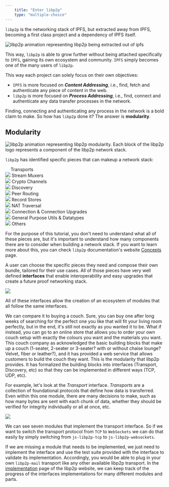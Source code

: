 ```yaml
---
    title: "Enter libp2p"
    type: "multiple-choice"
---
```


`libp2p` is the networking stack of IPFS, but extracted away from IPFS, becoming a first class project and a dependency of IPFS itself.

<div class="flex justify-center mt4 mb4">
    <img class="w-75-ns w-100" src="/tutorial-assets/T0008L03-libp2p-ipfs-animation.gif" alt="libp2p animation representing libp2p being extracted out of ipfs" />
</div>

This way, `libp2p` is able to grow further without being attached specifically to `IPFS`, gaining its own ecosystem and community. `IPFS` simply becomes one of the many users of `libp2p`.

This way each project can solely focus on their own objectives:

- `IPFS` is more focused on *__Content Addressing__*, i.e., find, fetch and authenticate any piece of content in the web. 
- `libp2p` is more focused on *__Process Addressing__*, i.e., find, connect and authenticate any data transfer processes in the network.


Finding, connecting and authenticating any process in the network is a bold claim to make. So how has `libp2p` done it? The answer is **modularity**.

## Modularity

<div class="flex justify-center mv4">
    <img class="w-75-ns w-100" src="/tutorial-assets/T0008L03-libp2p-logo-animation.gif" alt="libp2p animation representing libp2p modularity. Each block of the libp2p logo represents a component of the libp2p network stack." />
</div>

`libp2p` has identified specific pieces that can makeup a network stack:

<div class="flex justify-center mv3 flex-wrap">
    <div class="flex items-center ma1 ph3 pv2 br3 bg-near-white">
        <img src="/tutorial-assets/T0008L03-libp2p-piece-transports.svg" style="width: 0.8rem;">
        <span class="f6 b ml3">Transports</span>
    </div>
    <div class="flex items-center ma1 ph3 pv2 br3 bg-near-white">
        <img src="/tutorial-assets/T0008L03-libp2p-piece-stream-muxers.svg" class="w1">
        <span class="f6 b ml3">Stream Muxers</span>
    </div>
    <div class="flex items-center ma1 ph3 pv2 br3 bg-near-white">
        <img src="/tutorial-assets/T0008L03-libp2p-piece-crypto-channels.svg" class="w1">
        <span class="f6 b ml3">Crypto Channels</span>
    </div>
    <div class="flex items-center ma1 ph3 pv2 br3 bg-near-white">
        <img src="/tutorial-assets/T0008L03-libp2p-piece-discovery.svg" class="w1">
        <span class="f6 b ml3">Discovery</span>
    </div>
    <div class="flex items-center ma1 ph3 pv2 br3 bg-near-white">
        <img src="/tutorial-assets/T0008L03-libp2p-piece-peer-routing.svg" class="w1">
        <span class="f6 b ml3">Peer Routing</span>
    </div>
    <div class="flex items-center ma1 ph3 pv2 br3 bg-near-white">
        <img src="/tutorial-assets/T0008L03-libp2p-piece-record-stores.svg" class="w1">
        <span class="f6 b ml3">Record Stores</span>
    </div>
    <div class="flex items-center ma1 ph3 pv2 br3 bg-near-white">
        <img src="/tutorial-assets/T0008L03-libp2p-piece-nat-traversal.svg" class="w1">
        <span class="f6 b ml3">NAT Traversal</span>
    </div>
    <div class="flex items-center ma1 ph3 pv2 br3 bg-near-white">
        <img src="/tutorial-assets/T0008L03-libp2p-piece-connection-upgrades.svg" class="w1">
        <span class="f6 b ml3">Connection & Connection Upgrades</span>
    </div>
    <div class="flex items-center ma1 ph3 pv2 br3 bg-near-white">
        <img src="/tutorial-assets/T0008L03-libp2p-piece-utils.svg" class="w1">
        <span class="f6 b ml3">General Purpose Utils & Datatypes</span>
    </div>
    <div class="flex items-center ma1 ph3 pv2 br3 bg-near-white">
        <img src="/tutorial-assets/T0008L03-libp2p-piece-others.svg" class="w1">
        <span class="f6 b ml3">Others</span>
    </div>
</div>

For the purpose of this tutorial, you don't need to understand what all of these pieces are, but it's important to understand how many components there are to consider when building a network stack. If you want to learn more about this, you can check `libp2p` documentation's website [Concepts](https://docs.libp2p.io/concepts/) page.

A user can choose the specific pieces they need and compose their own bundle, tailored for their use cases.
All of those pieces have very well defined **interfaces** that enable interoperability and easy upgrades that create a future proof networking stack.

<div class="flex justify-center">
    <img src="/tutorial-assets/T0008L03-libp2p-interfaces.png">
</div>

All of these interfaces allow the creation of an ecosystem of modules that all follow the same interfaces.

We can compare it to buying a couch. Sure, you can buy one after long weeks of searching for the perfect one you like that will fit your living room perfectly, but in the end, it's still not exactly as you wanted it to be.
What if instead, you can go to an online store that allows you to order your own couch setup with exactly the colours you want and the materials you want.
This couch company as acknowledged the basic building blocks that make up a couch (1-seater, 2-seater or 3-seater? with or without chaise lounge? Velvet, fiber or leather?), and it has provided a web service that allows customers to build the couch they want.
This is the modularity that libp2p provides. It has formalized the building blocks into interfaces (Transport, Discovery, etc) so that they can be implemented in different ways (TCP, UDP, etc).


For example, let's look at the *Transport* interface. *Transports* are a collection of foundational protocols that define how data is transferred. Even within this one module, there are many decisions to make, such as how many bytes are sent with each chunk of data, whether they should be verified for integrity individually or all at once, etc.

<div class="flex justify-center">
    <img src="/tutorial-assets/T0008L03-libp2p-interface-transport.png">
</div>

We can see seven modules that implement the transport interface.
So if we want to switch the transport protocol from `TCP` to `WebSockets` we can do that easily by simply switching from `js-libp2p-tcp` to `js-libp2p-websockets`.

If we are missing a module that needs to be implemented, we just need to implement the interface and use the test suite provided with the interface to validate its implementation. Accordingly, you would be able to plug in your own `libp2p-mail` transport like any other available libp2p transport.
In the [implementation](https://libp2p.io/implementations/) page of the libp2p website, we can keep track of the progress of the interfaces implementations for many different modules and parts.
